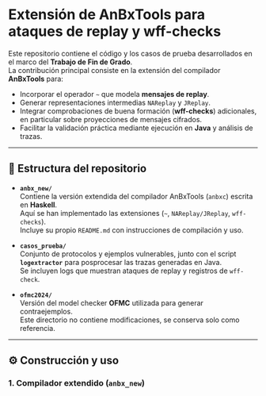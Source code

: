 # Extensión de AnBxTools para ataques de replay y wff-checks

Este repositorio contiene el código y los casos de prueba desarrollados en el marco del **Trabajo de Fin de Grado**.  
La contribución principal consiste en la extensión del compilador **AnBxTools** para:

- Incorporar el operador `~` que modela **mensajes de replay**.
- Generar representaciones intermedias `NAReplay` y `JReplay`.
- Integrar comprobaciones de buena formación (**wff-checks**) adicionales, en particular sobre proyecciones de mensajes cifrados.
- Facilitar la validación práctica mediante ejecución en **Java** y análisis de trazas.

---

## 📂 Estructura del repositorio

- **`anbx_new/`**  
  Contiene la versión extendida del compilador AnBxTools (`anbxc`) escrita en **Haskell**.  
  Aquí se han implementado las extensiones (`~`, `NAReplay/JReplay`, `wff-checks`).  
  Incluye su propio `README.md` con instrucciones de compilación y uso.

- **`casos_prueba/`**  
  Conjunto de protocolos y ejemplos vulnerables, junto con el script **`logextractor`** para posprocesar las trazas generadas en Java.  
  Se incluyen logs que muestran ataques de replay y registros de `wff-check`.

- **`ofmc2024/`**  
  Versión del model checker **OFMC** utilizada para generar contraejemplos.  
  Este directorio no contiene modificaciones, se conserva solo como referencia.

---

## ⚙️ Construcción y uso

### 1. Compilador extendido (`anbx_new`)

